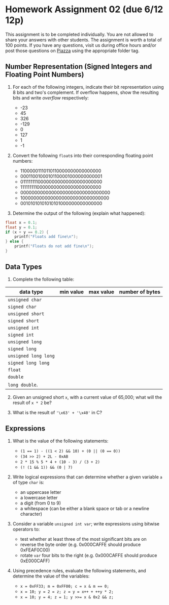 # Homework Assignment 02 (due 6/12 12p)

This assignment is to be completed individually.  You are not allowed to share your answers with other students.  The assignment is worth a total of 100 points.  If you have any questions, visit us during office hours and/or post those questions on [Piazza](https://piazza.com) using the appropriate folder tag.

## Number Representation (Signed Integers and Floating Point Numbers)

1. For each of the following integers, indicate their bit representation using 8 bits and two's complement.  If overflow happens, show the resulting bits and write *overflow* respectively:
   * -23
   * 45
   * 326
   * -129
   * 0
   * 127
   * 1
   * -1

2. Convert the following `float`s into their corresponding floating point numbers:
    * 11000001110110110000000000000000
    * 00011001000101100001000000000001
    * 01111111100000000000000000000000
    * 11111111100000000000000000000000
    * 00000000000000000000000000000000
    * 10000000000000000000000000000000
    * 00101010101010101000000000000000

3. Determine the output of the following (explain what happened):
```c
float x = 0.1;
float y = 0.1;
if (x + y == 0.2) {
    printf("Floats add fine\n");
} else {
    printf("Floats do not add fine\n");
}
```

## Data Types

1. Complete the following table:

data type            | min value | max value | number of bytes
---------------------|-----------|-----------|----------------
`unsigned char`      |           |           |
`signed char`        |           |           |
`unsigned short`     |           |           |
`signed short`       |           |           |
`unsigned int`       |           |           |
`signed int`         |           |           |
`unsigned long`      |           |           |
`signed long`        |           |           |
`unsigned long long` |           |           |
`signed long long`   |           |           |
`float`              |           |           |
`double`             |           |           |
`long double`.       |           |           |

2. Given an unsigned short `x`, with a current value of 65,000; what will the result of `x * 2` be? 

3. What is the result of `'\x63' + '\x40'` in C?

## Expressions

1. What is the value of the following statements:
   * `(1 == 1) - ((1 < 2) && 10) + (0 || (0 == 0))`
   * `(34 >> 2) + 2L - 0xAB`
   * `2 * 15 % 5 * 4 + (10 - 3) / (3 + 2)`
   * `(! (1 && 1)) && (0 | 7)`

2. Write logical expressions that can determine whether a given variable `a` of type `char` is:
   * an uppercase letter
   * a lowercase letter
   * a digit (from 0 to 9)
   * a whitespace (can be either a blank space or tab or a newline character)

3. Consider a variable `unsigned int var`; write expressions using bitwise operators to:
   * test whether at least three of the most significant bits are on
   * reverse the byte order (e.g. 0x000CAFFE should produce 0xFEAF0C00)
   * rotate `var` four bits to the right (e.g. 0x000CAFFE should produce 0xE000CAFF)
   
4. Using precedence rules, evaluate the following statements, and determine the value of the variables:
   * `x = 0xFF33; m = 0xFF00; c = x & m == 0;`
   * `x = 10; y = 2 = z; z = y = x++ + ++y * 2;`
   * `x = 10; y = 4; z = 1; y >>= x & 0x2 && z;`
